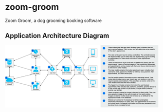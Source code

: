 # zoom-groom
Zoom Groom, a dog grooming booking software


## Application Architecture Diagram

![Application Architecture for Zoom Groom app](./docs/application-architecture.png)